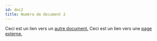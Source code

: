 ```yaml
---
id: doc2
title: Numéro de document 2
---
```


Ceci est un lien vers un [autre document.](doc3.md) Ceci est un lien vers une [page externe.](http://www.example.com/)
